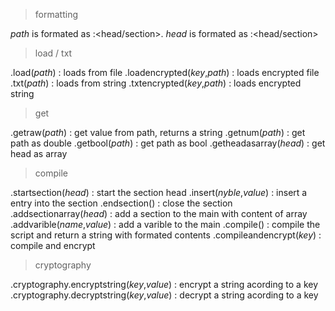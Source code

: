 >formatting

_path_ is formated as :<head/section>.<nyble>
_head_ is formated as :<head/section>

>load / txt

.load(_path_)                  : loads from file
.loadencrypted(_key_,_path_)   : loads encrypted file
.txt(_path_)                   : loads from string
.txtencrypted(_key_,_path_)    : loads encrypted string

>get

.getraw(_path_)            : get value from path, returns a string
.getnum(_path_)            : get path as double
.getbool(_path_)           : get path as bool
.getheadasarray(_head_)    : get head as array

>compile

.startsection(_head_)          : start the section head
.insert(_nyble_,_value_)       : insert a entry into the section
.endsection()                  : close the section
.addsectionarray(_head_)       : add a section to the main with content of array
.addvarible(_name_,_value_)    : add a varible to the main
.compile()                     : compile the script and return a string with formated contents
.compileandencrypt(_key_)      : compile and encrypt

>cryptography

.cryptography.encryptstring(_key_,_value_)    : encrypt a string acording to a key
.cryptography.decryptstring(_key_,_value_)    : decrypt a string acording to a key
